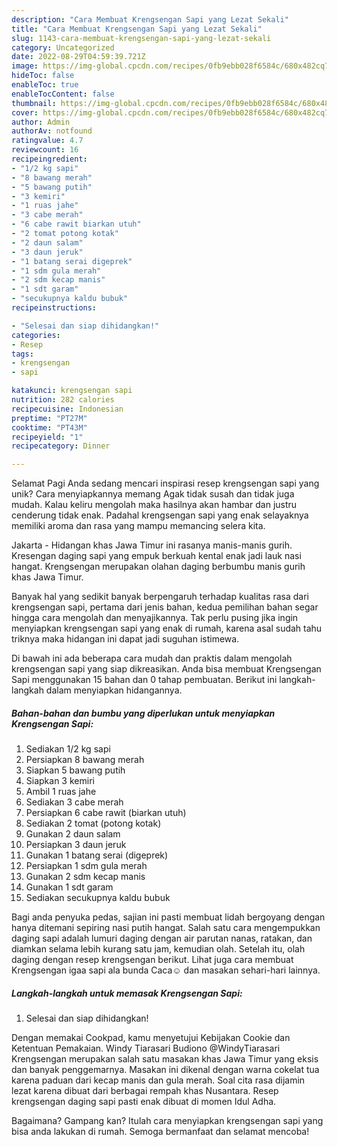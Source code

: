 ```yaml
---
description: "Cara Membuat Krengsengan Sapi yang Lezat Sekali"
title: "Cara Membuat Krengsengan Sapi yang Lezat Sekali"
slug: 1143-cara-membuat-krengsengan-sapi-yang-lezat-sekali
category: Uncategorized
date: 2022-08-29T04:59:39.721Z
image: https://img-global.cpcdn.com/recipes/0fb9ebb028f6584c/680x482cq70/krengsengan-sapi-foto-resep-utama.jpg
hideToc: false
enableToc: true
enableTocContent: false
thumbnail: https://img-global.cpcdn.com/recipes/0fb9ebb028f6584c/680x482cq70/krengsengan-sapi-foto-resep-utama.jpg
cover: https://img-global.cpcdn.com/recipes/0fb9ebb028f6584c/680x482cq70/krengsengan-sapi-foto-resep-utama.jpg
author: Admin
authorAv: notfound
ratingvalue: 4.7
reviewcount: 16
recipeingredient:
- "1/2 kg sapi"
- "8 bawang merah"
- "5 bawang putih"
- "3 kemiri"
- "1 ruas jahe"
- "3 cabe merah"
- "6 cabe rawit biarkan utuh"
- "2 tomat potong kotak"
- "2 daun salam"
- "3 daun jeruk"
- "1 batang serai digeprek"
- "1 sdm gula merah"
- "2 sdm kecap manis"
- "1 sdt garam"
- "secukupnya kaldu bubuk"
recipeinstructions:

- "Selesai dan siap dihidangkan!"
categories:
- Resep
tags:
- krengsengan
- sapi

katakunci: krengsengan sapi 
nutrition: 282 calories
recipecuisine: Indonesian
preptime: "PT27M"
cooktime: "PT43M"
recipeyield: "1"
recipecategory: Dinner

---
```



Selamat Pagi Anda sedang mencari inspirasi resep krengsengan sapi yang unik? Cara menyiapkannya memang Agak tidak susah dan tidak juga mudah. Kalau keliru mengolah maka hasilnya akan hambar dan justru cenderung tidak enak. Padahal krengsengan sapi yang enak selayaknya memiliki aroma dan rasa yang mampu memancing selera kita.


Jakarta - Hidangan khas Jawa Timur ini rasanya manis-manis gurih. Kresengan daging sapi yang empuk berkuah kental enak jadi lauk nasi hangat. Krengsengan merupakan olahan daging berbumbu manis gurih khas Jawa Timur.

Banyak hal yang sedikit banyak berpengaruh terhadap kualitas rasa dari krengsengan sapi, pertama dari jenis bahan, kedua pemilihan bahan segar hingga cara mengolah dan menyajikannya. Tak perlu pusing jika ingin menyiapkan krengsengan sapi yang enak di rumah, karena asal sudah tahu triknya maka hidangan ini dapat jadi suguhan istimewa.


Di bawah ini ada beberapa cara mudah dan praktis dalam mengolah krengsengan sapi yang siap dikreasikan. Anda bisa membuat Krengsengan Sapi menggunakan 15 bahan dan 0 tahap pembuatan. Berikut ini langkah-langkah dalam menyiapkan hidangannya.

<!--inarticleads1-->

##### Bahan-bahan dan bumbu yang diperlukan untuk menyiapkan Krengsengan Sapi:

1. Sediakan 1/2 kg sapi
1. Persiapkan 8 bawang merah
1. Siapkan 5 bawang putih
1. Siapkan 3 kemiri
1. Ambil 1 ruas jahe
1. Sediakan 3 cabe merah
1. Persiapkan 6 cabe rawit (biarkan utuh)
1. Sediakan 2 tomat (potong kotak)
1. Gunakan 2 daun salam
1. Persiapkan 3 daun jeruk
1. Gunakan 1 batang serai (digeprek)
1. Persiapkan 1 sdm gula merah
1. Gunakan 2 sdm kecap manis
1. Gunakan 1 sdt garam
1. Sediakan secukupnya kaldu bubuk


Bagi anda penyuka pedas, sajian ini pasti membuat lidah bergoyang dengan hanya ditemani sepiring nasi putih hangat. Salah satu cara mengempukkan daging sapi adalah lumuri daging dengan air parutan nanas, ratakan, dan diamkan selama lebih kurang satu jam, kemudian olah. Setelah itu, olah daging dengan resep krengsengan berikut. Lihat juga cara membuat Krengsengan igaa sapi ala bunda Caca☺️ dan masakan sehari-hari lainnya. 

<!--inarticleads2-->

##### Langkah-langkah untuk memasak Krengsengan Sapi:


1. Selesai dan siap dihidangkan!

Dengan memakai Cookpad, kamu menyetujui Kebijakan Cookie dan Ketentuan Pemakaian. Windy Tiarasari Budiono @WindyTiarasari Krengsengan merupakan salah satu masakan khas Jawa Timur yang eksis dan banyak penggemarnya. Masakan ini dikenal dengan warna cokelat tua karena paduan dari kecap manis dan gula merah. Soal cita rasa dijamin lezat karena dibuat dari berbagai rempah khas Nusantara. Resep krengsengan daging sapi pasti enak dibuat di momen Idul Adha. 

Bagaimana? Gampang kan? Itulah cara menyiapkan krengsengan sapi yang bisa anda lakukan di rumah. Semoga bermanfaat dan selamat mencoba!
